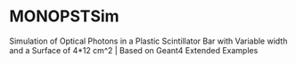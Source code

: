 # MONOPSTSim
Simulation of Optical Photons in a Plastic Scintillator Bar with Variable width and a Surface of 4*12 cm^2 | Based on Geant4 Extended Examples
